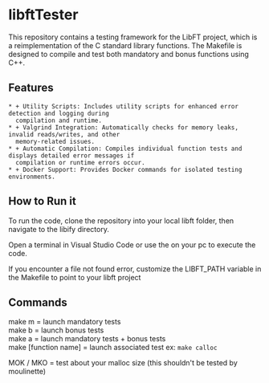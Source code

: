 # libftTester

This repository contains a testing framework for the LibFT project, which is a reimplementation of the C standard library functions. The Makefile is designed to compile and test both mandatory and bonus functions using C++.

## Features

    * + Utility Scripts: Includes utility scripts for enhanced error detection and logging during 
	  compilation and runtime.
    * + Valgrind Integration: Automatically checks for memory leaks, invalid reads/writes, and other 
	  memory-related issues.
    * + Automatic Compilation: Compiles individual function tests and displays detailed error messages if 
	  compilation or runtime errors occur.
    * + Docker Support: Provides Docker commands for isolated testing environments.

## How to Run it

To run the code, clone the repository into your local libft folder, then navigate to the libify directory.

Open a terminal in Visual Studio Code or use the on your pc to execute the code.

If you encounter a file not found error, customize the LIBFT_PATH variable in the Makefile to point to your libft project

## Commands
make m = launch mandatory tests  
make b = launch bonus tests  
make a = launch mandatory tests + bonus tests  
make [function name] = launch associated test ex: `make calloc`     


MOK / MKO = test about your malloc size (this shouldn't be tested by moulinette)

